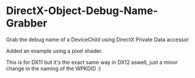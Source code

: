 # DirectX-Object-Debug-Name-Grabber
Grab the debug name of a DeviceChild using DirectX Private Data accessor

Added an example using a pixel shader.

This is for DX11 but it's the exact same way in DX12 aswell, just a minor change in the naming of the WPKDID :)